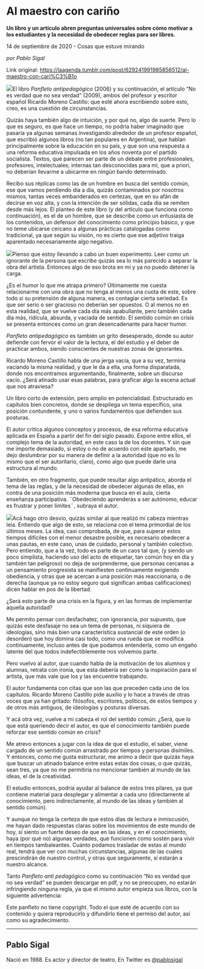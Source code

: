 # Al maestro con cariño

**Un libro y un artículo abren preguntas universales sobre cómo motivar a los estudiantes y la necesidad de obedecer reglas para ser libres.**

14 de septiembre de 2020 - Cosas que estuve mirando

_por Pablo Sigal_

Link original: https://laagenda.tumblr.com/post/629241991985856512/al-maestro-con-cari%C3%B1o

![](https://64.media.tumblr.com/e9292bf2d27e309b7e518b6507011ddf/c10b202fa49ac143-45/s400x600/9fd37d4891cd96093da4de74044adb1b03f1ab59.jpg)El libro *Panfleto antipedagógico* (2006) y su continuación, el artículo “No es verdad que no sea verdad” (2009), ambos del profesor y escritor español Ricardo Moreno Castillo: que esté ahora escribiendo sobre esto, creo, es una cuestión de circunstancias. 

Quizás haya también algo de intuición, y por qué no, algo de suerte. Pero lo que es seguro, es que hace un tiempo, no podría haber imaginado que pasaría ya algunas semanas investigando alrededor de un profesor español, que escribió algunos libros (no tan populares en Argentina), que hablan principalmente sobre la educación en su país, y que son una respuesta a una reforma educativa impulsada en los años noventa por el partido socialista. Textos, que parecen ser parte de un debate entre profesionales, profesores, intelectuales; internas tan desconocidas para mí, que a priori, no deberían llevarme a ubicarme en ningún bando determinado. 


Recibo sus réplicas como las de un hombre en busca del sentido común, ese que vamos perdiendo día a día, quizás contaminados por nosotros mismos, tantas veces embanderados en certezas, que en su afán de decirse en voz alta, y con la intención de ser sólidas, cada día se remiten desde más lejos. El planteo de este libro (y del artículo que funciona como continuación), es el de un hombre, que se describe como un entusiasta de los contenidos, un defensor del conocimiento como principio básico, y que no teme ubicarse cercano a algunas prácticas catalogadas como tradicional, ya que según su visión, no es cierto que ese adjetivo traiga aparentado necesariamente algo negativo.


![](https://64.media.tumblr.com/a60ea6992d688cb7fb618df289068f8f/c10b202fa49ac143-d1/s250x400/95d3c9cd1c8fcd92df00817a8a586e02f21e02cb.jpg)Pienso que estoy llevando a cabo un buen experimento. Leer como un ignorante de la persona que escribe quizás sea lo más parecido a separar la obra del artista. Entonces algo de eso brota en mí y ya no puedo detener la carga.


¿Es el humor lo que me atrapa primero? Últimamente me cuesta relacionarme con una obra que no tenga al menos una cuota de este, sobre todo si su pretensión de alguna manera, es contagiar cierta seriedad. Es que ser serio o ser gracioso no deberían ser opuestos. O al menos no en esta realidad, que se vuelve cada día más apabullante, pero también cada día más, ridícula, absurda, y vaciada de sentido. El sentido común en crisis se presenta entonces como un gran desencadenante para hacer humor. 


*Panfleto antipedagógico* es también un grito desesperado, donde su autor defiende con fervor el valor de la lectura, el del estudio y el deber de practicar ambos, siendo conscientes de nuestras zonas de ignorantes. 


Ricardo Moreno Castillo habla de una jerga vacía, que a su vez, termina vaciando la misma realidad, y que le da a ella, una forma disparatada, donde nos encontramos argumentando, finalmente, sobre un discurso vacío. ¿Será atinado usar esas palabras, para graficar algo la escena actual que nos atraviesa?


Un libro corto de extensión, pero amplio en potencialidad. Estructurado en capítulos bien concretos, donde se despliega un tema específico, una posición contundente, y uno o varios fundamentos que defienden sus posturas.


El autor critica algunos conceptos y procesos, de esa reforma educativa aplicada en España a partir del fin del siglo pasado. Expone entre ellos, el complejo tema de la autoridad, en este caso la de los docentes. Y sin que me importe demasiado, si estoy o no de acuerdo con este apartado, me dejo deslumbrar por su manera de definir a la autoridad (que no es lo mismo que el ser autoritario, claro), como algo que puede darle una estructura al mundo.
 

También, en otro fragmento, que puede resultar algo antipático, aborda el tema de las reglas, y de la necesidad de obedecer algunas de ellas, en contra de una posición más moderna que busca en el aula, cierta enseñanza participativa. ¨Obedeciendo aprenderás a ser autónomo, educar es frustrar y poner limites¨, subraya el autor. 
 

![](https://64.media.tumblr.com/5516ebeb7741b7eb6f273775e6e7713d/c10b202fa49ac143-08/s250x400/91147fb9cae71a79a99fb45dbeefc2a2883d5358.jpg)Acá hago otro desvío, quizás similar al que realizó mi cabeza mientras leía. Entiendo que algo de esto, se relaciona con el tema primordial de los últimos meses. La idea, casi comprobada, de que, para superar estos tiempos difíciles con el menor desastre posible, es necesario obedecer a unas pautas, en este caso, unas de cuidado, personal y también colectivo. Pero entiendo, que a la vez, todo es parte de un caos tal que, (y siendo un poco simplista, haciendo uso del acto de etiquetar, tan común hoy en día y también tan peligroso) no deja de sorprenderme, que personas cercanas a un pensamiento progresista se manifiesten continuamente exigiendo obediencia, y otras que se acercan a una posición más reaccionaria, o de derecha (aunque ya no estoy seguro qué significan ambas calificaciones) dicen hablar en pos de la libertad.


¿Será esto parte de una crisis en la figura, y en las formas de implementar aquella autoridad? 


Me permito pensar con desfachatez, con ignorancia, por supuesto, que quizás este desfasaje no sea un tema de personas, ni siquiera de ideologías, sino más bien una característica sustancial de este orden (o desorden) que hoy domina casi todo, como una rueda que se modifica continuamente, incluso antes de que podamos entenderla, como un engaño latente del que todos indefectiblemente nos volvemos parte. 


Pero vuelvo al autor, que cuando habla de la motivación de los alumnos y alumnas, retrata con ironía, que esta debería ser como la inspiración para el artista, que más vale que los y las encuentre trabajando. 


El autor fundamenta con citas que son las que preceden cada uno de los capítulos. Ricardo Moreno Castillo pide auxilio y lo hace a través de otras voces que ya han gritado: filósofos, escritores, políticos, de estos tiempos y de otros más antiguos, de ideologías y posturas diversas. 


Y acá otra vez, vuelve a mi cabeza el rol del sentido común: ¿Será, que lo que está queriendo decir el autor, es que el conocimiento también puede reforzar ese sentido común en crisis?


Me atrevo entonces a jugar con la idea de que el estudio, el saber, viene cargado de un sentido común arrastrado por tiempos y personas disímiles. Y entonces, como me gusta estructurar, me animo a decir que quizás haya que buscar un atinado balance entre estas estas dos cosas, o que quizás, sean tres, ya que no me permitiría no mencionar también al mundo de las ideas, el de la creatividad.


El estudio entonces, podría ayudar al balance de estos tres pilares, ya que contiene material para desplegar y alimentar a cada uno (directamente al conocimiento, pero indirectamente, al mundo de las ideas y también al sentido común).


Y aunque no tenga la certeza de que estos días de lectura e inmiscusión, me hayan dado respuestas claras sobre los movimientos de este mundo de hoy, sí siento un fuerte deseo de que en las ideas, y en el conocimiento, haya (por qué no) algunas verdades, que funcionen como sostén para vivir en tiempos tambaleantes. Cuánto podamos trasladar de estas al mundo real, tendrá que ver con muchas circunstancias, algunas de las cuales prescindirán de nuestro control, y otras que seguramente, sí estarán a nuestro alcance. 


Tanto *Panfleto anti pedagógico* como su continuación “No es verdad que no sea verdad” se pueden descargar en pdf, y no se preocupen, no estarán infringiendo ninguna regla, ya que el mismo autor empieza sus libros, con la siguiente advertencia:


Este panfleto no tiene copyright. Todo el que esté de acuerdo con su contenido y quiera reproducirlo y difundirlo tiene el permiso del autor, así como su agradecimiento. 



---

Pablo Sigal
-----------

 Nació en 1988. Es actor y director de teatro. En Twitter es [@pablosigal](https://twitter.com/pablosigal) 

